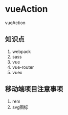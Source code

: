 # vueAction
vueAction

## 知识点
1. webpack
2. sass
3. vue
4. vue-router
5. vuex

## 移动端项目注意事项
1. rem
2. svg图标